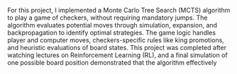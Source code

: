 For this project, I implemented a Monte Carlo Tree Search (MCTS) algorithm to play a game of checkers, without requiring mandatory jumps. The algorithm evaluates potential moves through simulation, expansion, and backpropagation to identify optimal strategies. The game logic handles player and computer moves, checkers-specific rules like king promotions, and heuristic evaluations of board states. This project was completed after watching lectures on Reinforcement Learning (RL), and a final simulation of one possible board position demonstrated that the algorithm effectively
